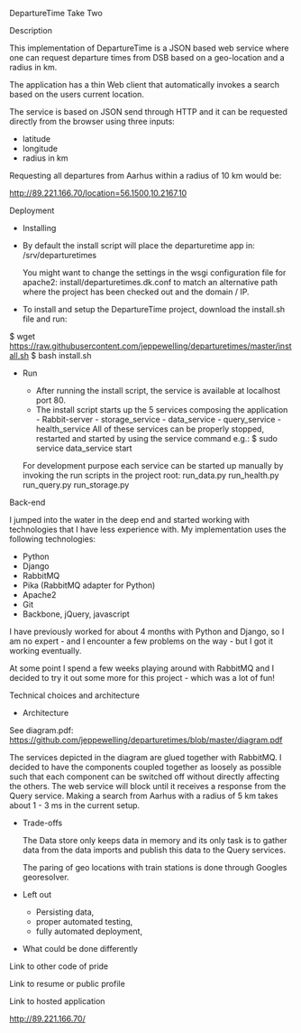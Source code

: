DepartureTime Take Two

Description

This implementation of DepartureTime is a JSON based web service where
one can request departure times from DSB based on a geo-location and a
radius in km.

The application has a thin Web client that automatically invokes a search
based on the users current location.

The service is based on JSON send through HTTP and it can be requested
directly from the browser using three inputs: 
 - latitude
 - longitude
 - radius in km

Requesting all departures from Aarhus within a radius of 10 km would be:

http://89.221.166.70/location=56.1500,10.2167,10


Deployment
- Installing



 - By default the install script will place the departuretime app in: /srv/departuretimes

      You might want to change the settings in the wsgi configuration file for
      apache2: install/departuretimes.dk.conf to match an alternative path where the
      project has been checked out and the domain / IP.

  - To install and setup the DepartureTime project, download the install.sh file and run:

  $ wget https://raw.githubusercontent.com/jeppewelling/departuretimes/master/install.sh
  $ bash install.sh


- Run

  - After running the install script, the service is available at localhost port 80.
  - The install script starts up the 5 services composing the application
        - Rabbit-server
        - storage_service
        - data_service
        - query_service
        - health_service
   All of these services can be properly stopped, restarted and started by using the service command e.g.:
   $ sudo service data_service start

   For development purpose each service can be started up manually by invoking the run scripts in the project root:
   run_data.py
   run_health.py
   run_query.py
   run_storage.py


Back-end

I jumped into the water in the deep end and started working with
technologies that I have less experience with. My implementation uses
the following technologies:

 - Python
 - Django
 - RabbitMQ
 - Pika (RabbitMQ adapter for Python)
 - Apache2
 - Git
 - Backbone, jQuery, javascript

 I have previously worked for about 4 months with Python and Django,
 so I am no expert - and I encounter a few problems on the way - but I
 got it working eventually.

 At some point I spend a few weeks playing around with RabbitMQ and I
 decided to try it out some more for this project - which was a lot of
 fun!


Technical choices and architecture

 - Architecture

  See diagram.pdf:
  https://github.com/jeppewelling/departuretimes/blob/master/diagram.pdf


  The services depicted in the diagram are glued together with RabbitMQ.
  I decided to have the components coupled together as loosely as possible
  such that each component can be switched off without directly affecting
  the others.  The web service will block until it receives a response
  from the Query service. Making a search from Aarhus with a radius of 5 km
  takes about 1 - 3 ms in the current setup.
  

 - Trade-offs
   
   The Data store only keeps data in memory and its only task is to gather
   data from the data imports and publish this data to the Query services.

   The paring of geo locations with train stations is done through
   Googles georesolver.


 - Left out 

   - Persisting data, 
   - proper automated testing,
   - fully automated deployment,


 - What could be done differently
 

   

Link to other code of pride


Link to resume or public profile


Link to hosted application 

http://89.221.166.70/
